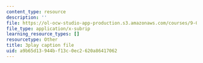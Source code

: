 ```yaml
---
content_type: resource
description: ''
file: https://ol-ocw-studio-app-production.s3.amazonaws.com/courses/9-00sc-introduction-to-psychology-fall-2011/a9b65d13944bf13c0ec2620a86417062_bihrpOS0qtY.srt
file_type: application/x-subrip
learning_resource_types: []
resourcetype: Other
title: 3play caption file
uid: a9b65d13-944b-f13c-0ec2-620a86417062
---
```

